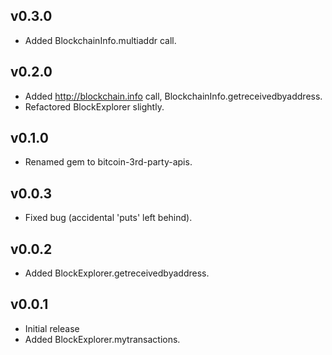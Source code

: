 ## v0.3.0

* Added BlockchainInfo.multiaddr call.

## v0.2.0

* Added http://blockchain.info call, BlockchainInfo.getreceivedbyaddress.
* Refactored BlockExplorer slightly.

## v0.1.0

* Renamed gem to bitcoin-3rd-party-apis.

## v0.0.3

* Fixed bug (accidental 'puts' left behind).

## v0.0.2

* Added BlockExplorer.getreceivedbyaddress.

## v0.0.1 

* Initial release
* Added BlockExplorer.mytransactions.

